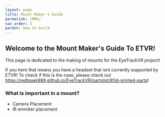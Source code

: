 ```yaml
---
layout: page
title: Mount Maker's Guide
permalink: /MMG/
nav_order: 3
parent: How to build
---
```


## Welcome to the Mount Maker's Guide To ETVR! 

This page is dedicated to the making of mounts for the EyeTrackVR project! 

If you here that means you have a headset that isnt currently supported by ETVR! To check if this is the case, please check out https://redhawk989.github.io/EyeTrackVR/partslist/#3d-printed-parts!

### What is important in a mount? 

- Camera Placement
- IR emmiter placement 
